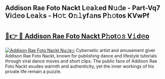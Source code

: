 ## Addison Rae Foto Nackt L𝚎a𝚔ed N𝚞𝚍e - Part-Vq7 Vi𝚍𝚎o L𝚎a𝚔s - H𝚘𝚝 O𝚗𝚕yf𝚊ns P𝚑𝚘tos KVwPf

# <h2><a href="http://kf0ftnj.oniu.top/?m=Addison+Rae+Foto+Nackt">🔗👉 🔴 Addison Rae Foto Nackt P𝚑ot𝚘𝚜 V𝚒d𝚎o</a></h2>

[![Addison Rae Foto Nackt Nu𝚍e𝚜](https://i.imgur.com/0qMVB7G.gif)](http://kf0ftnj.oniu.top/?m=Addison+Rae+Foto+Nackt)
Cybernetic artist and amusement giver Addison Rae Foto Nackt, known for publishing dance and lifestyle tutorials through viral dance moves and short clips. The public face of Addison Rae Foto Nackt exudes warmth and authenticity, yet the inner workings of his private life remain a puzzle.  
